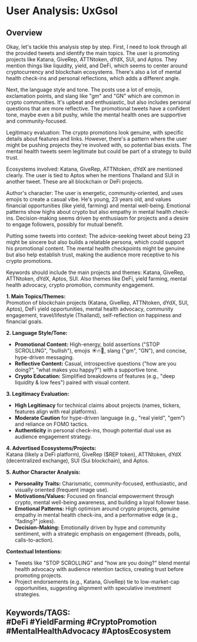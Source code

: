 # User Analysis: UxGsol

## Overview

<think>
Okay, let's tackle this analysis step by step. First, I need to look through all the provided tweets and identify the main topics. The user is promoting projects like Katana, GiveRep, ATTNtoken, dYdX, SUI, and Aptos. They mention things like liquidity, yield, and DeFi, which seems to center around cryptocurrency and blockchain ecosystems. There's also a lot of mental health check-ins and personal reflections, which adds a different angle.

Next, the language style and tone. The posts use a lot of emojis, exclamation points, and slang like "gm" and "GN" which are common in crypto communities. It's upbeat and enthusiastic, but also includes personal questions that are more reflective. The promotional tweets have a confident tone, maybe even a bit pushy, while the mental health ones are supportive and community-focused.

Legitimacy evaluation: The crypto promotions look genuine, with specific details about features and links. However, there's a pattern where the user might be pushing projects they're involved with, so potential bias exists. The mental health tweets seem legitimate but could be part of a strategy to build trust.

Ecosystems involved: Katana, GiveRep, ATTNtoken, dYdX are mentioned clearly. The user is tied to Aptos when he mentions Thailand and SUI in another tweet. These are all blockchain or DeFi projects.

Author's character: The user is energetic, community-oriented, and uses emojis to create a casual vibe. He's young, 23 years old, and values financial opportunities (like yield, farming) and mental well-being. Emotional patterns show highs about crypto but also empathy in mental health check-ins. Decision-making seems driven by enthusiasm for projects and a desire to engage followers, possibly for mutual benefit.

Putting some tweets into context: The advice-seeking tweet about being 23 might be sincere but also builds a relatable persona, which could support his promotional content. The mental health checkpoints might be genuine but also help establish trust, making the audience more receptive to his crypto promotions.

Keywords should include the main projects and themes: Katana, GiveRep, ATTNtoken, dYdX, Aptos, SUI. Also themes like DeFi, yield farming, mental health advocacy, crypto promotion, community engagement.
</think>

**1. Main Topics/Themes:**  
Promotion of blockchain projects (Katana, GiveRep, ATTNtoken, dYdX, SUI, Aptos), DeFi yield opportunities, mental health advocacy, community engagement, travel/lifestyle (Thailand), self-reflection on happiness and financial goals.  

**2. Language Style/Tone:**  
- **Promotional Content:** High-energy, bold assertions ("STOP SCROLLING", "bullish"), emojis ☀️🔥🚀, slang ("gm", "GN"), and concise, hype-driven messaging.  
- **Reflective Content:** Casual, introspective questions ("how are you doing?", "what makes you happy?") with a supportive tone.  
- **Crypto Education:** Simplified breakdowns of features (e.g., "deep liquidity & low fees") paired with visual content.  

**3. Legitimacy Evaluation:**  
- **High Legitimacy** for technical claims about projects (names, tickers, features align with real platforms).  
- **Moderate Caution** for hype-driven language (e.g., "real yield", "gem") and reliance on FOMO tactics.  
- **Authenticity** in personal check-ins, though potential dual use as audience engagement strategy.  

**4. Advertised Ecosystems/Projects:**  
Katana (likely a DeFi platform), GiveRep ($REP token), ATTNtoken, dYdX (decentralized exchange), SUI (Sui blockchain), and Aptos.  

**5. Author Character Analysis:**  
- **Personality Traits:** Charismatic, community-focused, enthusiastic, and visually oriented (frequent image use).  
- **Motivations/Values:** Focused on financial empowerment through crypto, mental well-being awareness, and building a loyal follower base.  
- **Emotional Patterns:** High optimism around crypto projects, genuine empathy in mental health check-ins, and a performative edge (e.g., "fading?" jokes).  
- **Decision-Making:** Emotionally driven by hype and community sentiment, with a strategic emphasis on engagement (threads, polls, calls-to-action).  

**Contextual Intentions:**  
- Tweets like "STOP SCROLLING" and "how are you doing?" blend mental health advocacy with audience retention tactics, creating trust before promoting projects.  
- Project endorsements (e.g., Katana, GiveRep) tie to low-market-cap opportunities, suggesting alignment with speculative investment strategies.  

**Keywords/TAGS:**  
#DeFi #YieldFarming #CryptoPromotion #MentalHealthAdvocacy #AptosEcosystem
---
